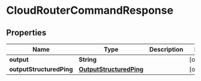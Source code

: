 

# CloudRouterCommandResponse


## Properties

| Name | Type | Description | Notes |
|------------ | ------------- | ------------- | -------------|
|**output** | **String** |  |  [optional] |
|**outputStructuredPing** | [**OutputStructuredPing**](OutputStructuredPing.md) |  |  [optional] |



